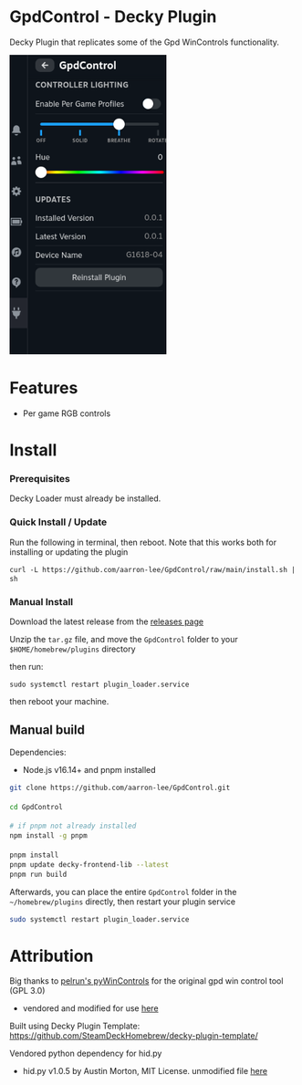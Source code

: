 # GpdControl - Decky Plugin

Decky Plugin that replicates some of the Gpd WinControls functionality.

![plugin image](./images/image.png)

# Features

- Per game RGB controls

# Install

### Prerequisites

Decky Loader must already be installed.

### Quick Install / Update

Run the following in terminal, then reboot. Note that this works both for installing or updating the plugin

```
curl -L https://github.com/aarron-lee/GpdControl/raw/main/install.sh | sh

```

### Manual Install

Download the latest release from the [releases page](https://github.com/aarron-lee/GpdControl/releases)

Unzip the `tar.gz` file, and move the `GpdControl` folder to your `$HOME/homebrew/plugins` directory

then run:

```
sudo systemctl restart plugin_loader.service
```

then reboot your machine.

## Manual build

Dependencies:

- Node.js v16.14+ and pnpm installed

```bash
git clone https://github.com/aarron-lee/GpdControl.git

cd GpdControl

# if pnpm not already installed
npm install -g pnpm

pnpm install
pnpm update decky-frontend-lib --latest
pnpm run build
```

Afterwards, you can place the entire `GpdControl` folder in the `~/homebrew/plugins` directly, then restart your plugin service

```bash
sudo systemctl restart plugin_loader.service
```

# Attribution

Big thanks to [pelrun's pyWinControls](https://github.com/pelrun/pyWinControls/) for the original gpd win control tool (GPL 3.0)

- vendored and modified for use [here](./py_modules/wincontrols/)

Built using Decky Plugin Template: https://github.com/SteamDeckHomebrew/decky-plugin-template/

Vendored python dependency for hid.py

- hid.py v1.0.5 by Austin Morton, MIT License. unmodified file [here](./py_modules/wincontrols/gpd_hid.py)

